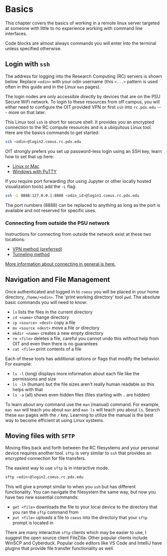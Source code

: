 # Basics

This chapter covers the basics of working in a remote linux server
targeted at someone with little to no experience working with
command line interfaces.

Code blocks are almost always commands you will enter into the
terminal unless specified otherwise.

## Login with `ssh`

The address for logging into the Research Computing (RC) servers
is shown below. Replace `<odin>` with your odin username (this
`<...>` pattern is used often in this guide and in the Linux `man` pages).

The login nodes are only accessible directly by devices that are
on the PSU Secure WiFi network. To login to these resources from
off campus, you will either need to configure the OIT provided
VPN or first `ssh` into `rc.pdx.edu` --- more on that later.

This Linux tool `ssh` is short for secure shell. It provides you
an encrypted connection to the RC compute resources and is a
ubiquitous Linux tool. Here are the basics commands to get started:

```bash
ssh <odin>@login2.coeus.rc.pdx.edu
```

OIT strongly prefers you set up password-less login using an SSH key,
learn how to set that up here:
- [Linux or Mac](https://www.tecmint.com/ssh-passwordless-login-using-ssh-keygen-in-5-easy-steps/)
- [Windows with PuTTY](https://www.tecmint.com/ssh-passwordless-login-with-putty/)

If you require port forwarding (for using Jupyter or other
locally hosted visualization tools) add the `-L` flag:

```bash
ssh -L 8888:127.0.0.1:8888 <odin_id>@login1.coeus.rc.pdx.edu
```

The port numbers (8888) can be replaced to anything as long as
the port is available and not reserved for specific uses.

### Connecting from outside the PSU network

Instructions for connecting from outside the network exist at these
two locations:
- [VPN method (preferred)](https://sites.google.com/pdx.edu/research-computing/faqs/remote-access/remote-vpn)
- [Tunneling method](https://sites.google.com/pdx.edu/research-computing/faqs/remote-access/remote-ssh)

[More information about connecting in general is here.](https://sites.google.com/pdx.edu/research-computing/faqs/system-access?authuser=0)

## Navigation and File Management

Once authenticated and logged in to `coeus` you will be placed in
your home directory, `/home/<odin>`. The 'print working directory'
tool `pwd`. The absolute basic commands you will need to know:

- `ls` lists the files in the current directory
- `cd <name>` change directory
- `cp <source> <dest>` copy a file
- `mv <source <dest>` move a file or directory
- `mkdir <name>` creates a new empty directory
- `rm <file>` deletes a file, careful you cannot undo this without help from OIT
and even then there is no guarantees
- `cat <file>` print contents of a file

Each of these tools has additional options or flags that modify the
behavior. For example:

- `ls -l` (long) displays more information about each
file like the permissions and size
- `ls -lh` (human) but the file sizes aren't really human readable
so this helps with that
- `ls -a` (all) shows even hidden files (files starting with `.` are
hidden)

To learn about any command use the `man` (manual) command. 
For example, `man man` will teach you about `man` and `man ls` will
teach you about `ls`. Search these `man` pages with the `/` key.
Learning to utilize the manual is the best way to become efficient
at using Linux systems.

## Moving files with `SFTP`

Moving files back and forth between the RC filesystems and your
personal device requires another tool. `sftp` is very similar
to `ssh` that provides an encrypted connection for file transfers.

The easiest way to use `sftp` is in interactive mode.

```bash
sftp <odin>@login2.coeus.rc.pdx.edu
```

This will give a prompt similar to when you `ssh` but has different
functionality. You can navigate the filesystem the same way, but now
you have two new essential commands:

- `get <file>` downloads the file to your local device to the directory
that you ran the `sftp` command from
- `put <file>` uploads a file to `coeus` into the directory that your
`sftp` prompt is located in

There are many interactive `sftp` clients which may be easier to use,
I suggest the open source client FileZilla. Other popular clients
include WinSCP and Cyberduck. Popular code editors like VS Code and
IntelliJ have plugins that provide file transfer functionality as well.
